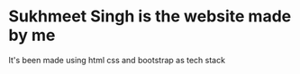 # Sukhmeet Singh is the website made by me
It's been made using html css and bootstrap as tech stack
